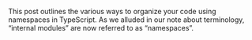 This post outlines the various ways to organize your code using namespaces in TypeScript. 
As we alluded in our note about terminology, “internal modules” are now referred to as “namespaces”.